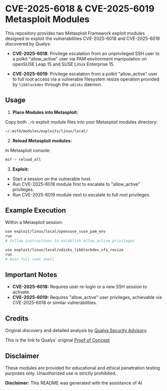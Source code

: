 # CVE-2025-6018 & CVE-2025-6019 Metasploit Modules

This repository provides two Metasploit Framework exploit modules designed to exploit the vulnerabilities CVE-2025-6018 and CVE-2025-6019 discovered by Qualys:

* **CVE-2025-6018**: Privilege escalation from an unprivileged SSH user to a polkit "allow\_active" user via PAM environment manipulation on openSUSE Leap 15 and SUSE Linux Enterprise 15.

* **CVE-2025-6019**: Privilege escalation from a polkit "allow\_active" user to full root access via a vulnerable filesystem resize operation provided by `libblockdev` through the `udisks` daemon.

## Usage

1. **Place Modules into Metasploit:**

Copy both `.rb` exploit module files into your Metasploit modules directory:

```bash
~/.msf4/modules/exploits/linux/local/
```

2. **Reload Metasploit modules:**

In Metasploit console:

```bash
msf > reload_all
```

3. **Exploit:**

* Start a session on the vulnerable host.
* Run CVE-2025-6018 module first to escalate to "allow\_active" privileges.
* Run CVE-2025-6019 module next to escalate to full root privileges.

## Example Execution

Within a Metasploit session:

```bash
use exploit/linux/local/opensuse_suse_pam_env
run
# Follow instructions to establish allow_active privileges

use exploit/linux/local/udisks_libblockdev_xfs_resize
run
# Gain full root shell
```

## Important Notes

* **CVE-2025-6018:** Requires user re-login or a new SSH session to activate.
* **CVE-2025-6019:** Requires "allow\_active" user privileges, achievable via CVE-2025-6018 or similar vulnerabilities.

## Credits

Original discovery and detailed analysis by [Qualys Security Advisory](https://www.qualys.com).

This is the link to Qualys' original [Proof of Concept](https://cdn2.qualys.com/2025/06/17/suse15-pam-udisks-lpe.txt)

## Disclaimer

These modules are provided for educational and ethical penetration testing purposes only. Unauthorized use is strictly prohibited.

**Disclaimer:** This README was generated with the assistance of AI

